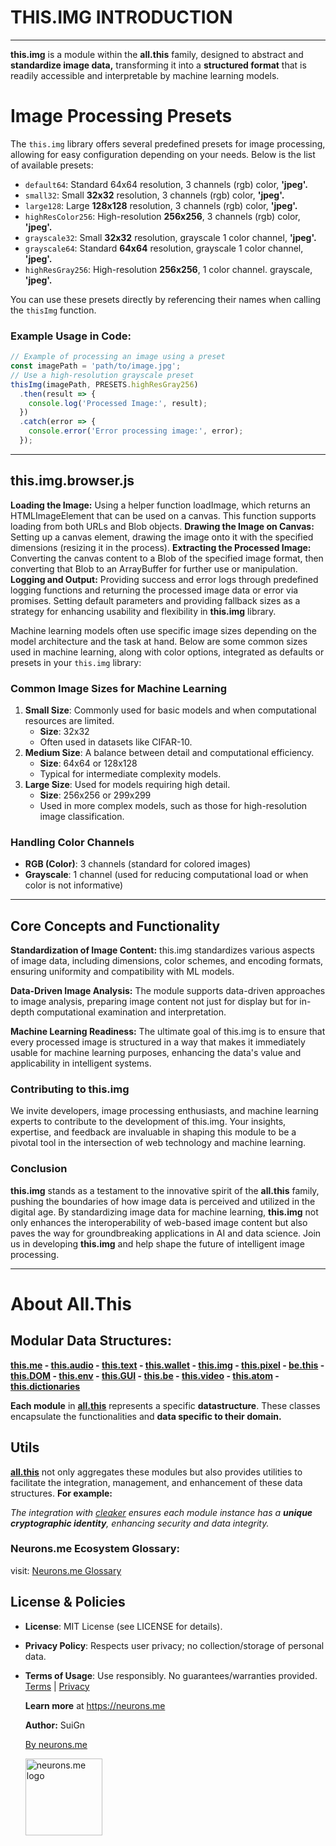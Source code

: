 # THIS.IMG INTRODUCTION

---------



**this.img** is a module within the **all.this** family, designed to abstract and **standardize image data,** transforming it into a **structured format** that is readily accessible and interpretable by machine learning models.



# Image Processing Presets

The `this.img` library offers several predefined presets for image processing, allowing for easy configuration depending on your needs. Below is the list of available presets:

- `default64`: Standard 64x64 resolution, 3 channels (rgb) color, **'jpeg'.**
- `small32`: Small **32x32** resolution, 3 channels (rgb) color, **'jpeg'.**
- `large128`: Large **128x128** resolution, 3 channels (rgb) color, **'jpeg'.**
- `highResColor256`: High-resolution **256x256**, 3 channels (rgb) color, **'jpeg'.**
- `grayscale32`: Small **32x32** resolution, grayscale 1 color channel, **'jpeg'.**
- `grayscale64`: Standard **64x64** resolution, grayscale 1 color channel, **'jpeg'.**
- `highResGray256`: High-resolution **256x256**, 1 color channel. grayscale, **'jpeg'.**

You can use these presets directly by referencing their names when calling the `thisImg` function.

### Example Usage in Code:
```javascript
// Example of processing an image using a preset
const imagePath = 'path/to/image.jpg';
// Use a high-resolution grayscale preset
thisImg(imagePath, PRESETS.highResGray256)
  .then(result => {
    console.log('Processed Image:', result);
  })
  .catch(error => {
    console.error('Error processing image:', error);
  });
```

-----
## this.img.browser.js
**Loading the Image:** Using a helper function loadImage, which returns an HTMLImageElement that can be used on a canvas.
 This function supports loading from both URLs and Blob objects.
**Drawing the Image on Canvas:** Setting up a canvas element, drawing the image onto it with the specified dimensions (resizing it in the process).
**Extracting the Processed Image:** Converting the canvas content to a Blob of the specified image format, then converting that Blob to an ArrayBuffer for further use or manipulation.
**Logging and Output:** Providing success and error logs through predefined logging functions and returning the processed image data or error via promises.
Setting default parameters and providing fallback sizes as a strategy for enhancing usability and flexibility in **this.img** library. 

Machine learning models often use specific image sizes depending on the model architecture and the task at hand. Below are some common sizes used in machine learning, along with color options, integrated as defaults or presets in your `this.img` library:

### Common Image Sizes for Machine Learning
1. **Small Size**: Commonly used for basic models and when computational resources are limited.
   - **Size**: 32x32
   - Often used in datasets like CIFAR-10.
2. **Medium Size**: A balance between detail and computational efficiency.
   - **Size**: 64x64 or 128x128
   - Typical for intermediate complexity models.
3. **Large Size**: Used for models requiring high detail.
   - **Size**: 256x256 or 299x299
   - Used in more complex models, such as those for high-resolution image classification.

### Handling Color Channels
- **RGB (Color)**: 3 channels (standard for colored images)
- **Grayscale**: 1 channel (used for reducing computational load or when color is not informative)

-----



## Core Concepts and Functionality

**Standardization of Image Content:** this.img standardizes various aspects of image data, including dimensions, color schemes, and encoding formats, ensuring uniformity and compatibility with ML models.

**Data-Driven Image Analysis:** The module supports data-driven approaches to image analysis, preparing image content not just for display but for in-depth computational examination and interpretation.

**Machine Learning Readiness:** The ultimate goal of this.img is to ensure that every processed image is structured in a way that makes it immediately usable for machine learning purposes, enhancing the data's value and applicability in intelligent systems.



### Contributing to this.img

We invite developers, image processing enthusiasts, and machine learning experts to contribute to the development of this.img. Your insights, expertise, and feedback are invaluable in shaping this module to be a pivotal tool in the intersection of web technology and machine learning.

### Conclusion

**this.img** stands as a testament to the innovative spirit of the **all.this** family, pushing the boundaries of how image data is perceived and utilized in the digital age. By standardizing image data for machine learning, **this.img** not only enhances the interoperability of web-based image content but also paves the way for groundbreaking applications in AI and data science. Join us in developing **this.img** and help shape the future of intelligent image processing.


----------

# About All.This

## Modular Data Structures:

**[this.me](https://suign.github.io/this.me)  - [this.audio](https://suign.github.io/this.audio) - [this.text](https://suign.github.io/this.text) - [this.wallet](https://suign.github.io/this.wallet) - [this.img](https://suign.github.io/this.img) - [this.pixel](https://suign.github.io/Pixels) - [be.this](https://suign.github.io/be.this) - [this.DOM](https://suign.github.io/this.DOM) - [this.env](https://suign.github.io/this.env/) - [this.GUI](https://suign.github.io/this.GUI) - [this.be](https://suign.github.io/this.be) - [this.video](https://suign.github.io/this.video) - [this.atom](https://suign.github.io/this.atom) - [this.dictionaries](https://suign.github.io/this.dictionaries/)**

**Each module** in **[all.this](https://neurons.me/all-this)** represents a specific **datastructure**. These classes encapsulate the functionalities and **data specific to their domain.**

## **Utils**

**[all.this](https://neurons.me/all-this)** not only aggregates these modules but also provides utilities to facilitate the integration, management, and enhancement of these data structures. **For example:**

*The integration with [cleaker](https://suign.github.io/cleaker/) ensures each module instance has a **unique cryptographic identity**, enhancing security and data integrity.*

### Neurons.me Ecosystem Glossary:

visit: [Neurons.me Glossary](https://suign.github.io/neurons.me/Glossary) 

## License & Policies

- **License**: MIT License (see LICENSE for details).

- **Privacy Policy**: Respects user privacy; no collection/storage of personal data.

- **Terms of Usage**: Use responsibly. No guarantees/warranties provided. [Terms](https://www.neurons.me/terms-of-use) | [Privacy](https://www.neurons.me/privacy-policy)

  **Learn more** at https://neurons.me

  **Author:** SuiGn

  [By neurons.me](https://neurons.me)

  <img src="https://suign.github.io/neurons.me/neurons_logo.png" alt="neurons.me logo" width="123" height="123" style="width123px; height:123px;">
